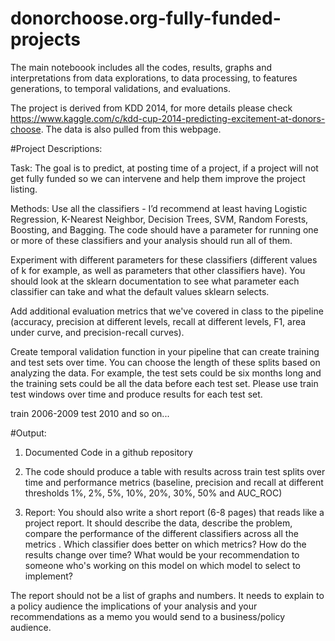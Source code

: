 # donorchoose.org-fully-funded-projects

The main noteboook includes all the codes, results, graphs and interpretations from data explorations, to data processing, to features generations, to temporal validations, and evaluations. 

The project is derived from KDD 2014, for more details please check https://www.kaggle.com/c/kdd-cup-2014-predicting-excitement-at-donors-choose. The data is also pulled from this webpage. 



#Project Descriptions:

Task: 
The goal is to predict, at posting time of a project, if a project will not get fully funded so we can intervene and help them improve the project listing.


Methods:
Use all the classifiers - I’d recommend at least having Logistic Regression, K-Nearest Neighbor, Decision Trees, SVM, Random Forests, Boosting, and Bagging. The code should have a parameter for running one or more of these classifiers and your analysis should run all of them.

Experiment with different parameters for these classifiers (different values of k for example, as well as parameters that other classifiers have). You should look at the sklearn documentation to see what parameter each classifier can take and what the default values sklearn selects.

Add additional evaluation metrics that we've covered in class to the pipeline (accuracy, precision at different levels, recall at different levels, F1, area under curve, and precision-recall curves).

Create temporal validation function in your pipeline that can create training and test sets over time. You can choose the length of these splits based on analyzing the data. For example, the test sets could be six months long and the training sets could be all the data before each test set. Please use train test windows over time and produce results for each test set.

train 2006-2009 test 2010 and so on...


#Output: 
1. Documented Code in a github repository

2. The code should produce a table with results across train test splits over time and performance metrics (baseline, precision and recall at different thresholds 1%, 2%, 5%, 10%, 20%, 30%, 50% and AUC_ROC)

3. Report: You should also write a short report (6-8 pages) that reads like a project report. It should describe the data, describe the problem, compare the performance of the different classifiers across all the metrics . Which classifier does better on which metrics? How do the results change over time? What would be your recommendation to someone who's working on this model on which model to select to implement? 

The report should not be a list of graphs and numbers. It needs to explain to a policy audience the implications of your analysis and your recommendations as a memo you would send to a business/policy audience.

